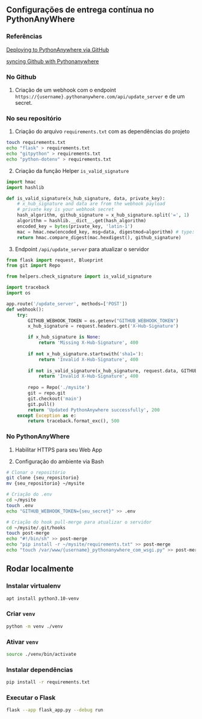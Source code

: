 ## Configurações de entrega contínua no PythonAnyWhere

### Referências 

[Deploying to PythonAnywhere via GitHub](https://medium.com/@aadibajpai/deploying-to-pythonanywhere-via-github-6f967956e664)

[syncing Github with Pythonanywhere](https://stackoverflow.com/a/54268132/9044659)

### No Github

1. Criação de um webhook com o endpoint `https://{username}.pythonanywhere.com/api/update_server` e de um secret.

### No seu repositório

1. Criação do arquivo `requirements.txt` com as dependências do projeto
```bash
touch requirements.txt
echo "flask" > requirements.txt
echo "gitpython" > requirements.txt
echo "python-dotenv" > requirements.txt
```

2. Criação da função Helper `is_valid_signature`
```python
import hmac
import hashlib

def is_valid_signature(x_hub_signature, data, private_key):
    # x_hub_signature and data are from the webhook payload
    # private key is your webhook secret
    hash_algorithm, github_signature = x_hub_signature.split('=', 1)
    algorithm = hashlib.__dict__.get(hash_algorithm)
    encoded_key = bytes(private_key, 'latin-1')
    mac = hmac.new(encoded_key, msg=data, digestmod=algorithm) # type: ignore
    return hmac.compare_digest(mac.hexdigest(), github_signature)
```

3. Endpoint `/api/update_server` para atualizar o servidor
```python
from flask import request, Blueprint
from git import Repo

from helpers.check_signature import is_valid_signature

import traceback
import os

app.route('/update_server', methods=['POST'])
def webhook():
    try:
        GITHUB_WEBHOOK_TOKEN = os.getenv("GITHUB_WEBHOOK_TOKEN")
        x_hub_signature = request.headers.get('X-Hub-Signature')

        if x_hub_signature is None:
            return 'Missing X-Hub-Signature', 400
        
        if not x_hub_signature.startswith('sha1='):
            return 'Invalid X-Hub-Signature', 400
        
        if not is_valid_signature(x_hub_signature, request.data, GITHUB_WEBHOOK_TOKEN):
            return 'Invalid X-Hub-Signature', 400
        
        repo = Repo('./mysite')
        git = repo.git
        git.checkout('main')
        git.pull()
        return 'Updated PythonAnywhere successfully', 200
    except Exception as e:
        return traceback.format_exc(), 500
```

### No PythonAnyWhere

1. Habilitar HTTPS para seu Web App

2. Configuração do ambiente via Bash
```bash
# Clonar o repositório
git clone {seu_repositorio}
mv {seu_repositorio} ~/mysite

# Criação do .env
cd ~/mysite
touch .env
echo "GITHUB_WEBHOOK_TOKEN={seu_secret}" >> .env

# Criação do hook pull-merge para atualizar o servidor
cd ~/mysite/.git/hooks
touch post-merge
echo "#!/bin/sh" >> post-merge
echo "pip install -r ~/mysite/requirements.txt" >> post-merge
echo "touch /var/www/{username}_pythonanywhere_com_wsgi.py" >> post-merge
```

## Rodar localmente

### Instalar virtualenv
```bash
apt install python3.10-venv
```

### Criar `venv`
```bash
python -m venv ./venv
```

### Ativar `venv`
```bash
source ./venv/bin/activate
```

### Instalar dependências
```bash
pip install -r requirements.txt
```

### Executar o Flask
```bash
flask --app flask_app.py --debug run
```